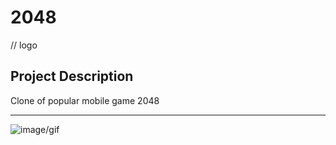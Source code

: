 # **2048**
// logo
## **Project Description**
Clone of popular mobile game 2048
___

![image/gif]()
